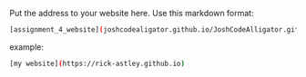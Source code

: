 Put the address to your website here. Use this markdown format:

```bash
[assignment_4_website](joshcodealigator.github.io/JoshCodeAlligator.github.io/)
```

example:
```bash
[my website](https://rick-astley.github.io)
```
